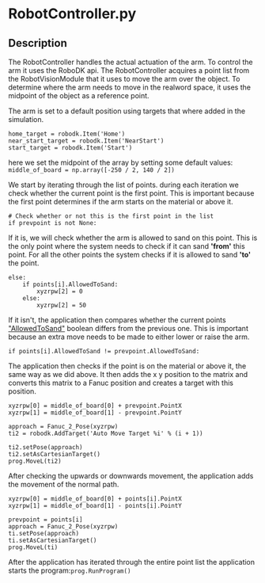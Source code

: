 # RobotController.py

## Description
The RobotController handles the actual actuation of the arm. To control the arm it uses the RoboDK api. The 
RobotController acquires a point list from the RobotVisionModule that it uses to move the arm over the object.
To determine where the arm needs to move in the realword space, it uses the midpoint of the object as a reference
point.

The arm is set to a default position using targets that where added in the simulation.

    home_target = robodk.Item('Home')
    near_start_target = robodk.Item('NearStart')
    start_target = robodk.Item('Start')

here we set the midpoint of the array by setting some default values:
    `middle_of_board = np.array([-250 / 2, 140 / 2])`

We start by iterating through the list of points. during each iteration we check whether the current point is the
first point. This is important because the first point determines if the arm starts on the material or above it.

    # Check whether or not this is the first point in the list
    if prevpoint is not None:

If it is, we will check whether the arm is allowed to sand on this point. This is the only point where the
system needs to check if it can sand **'from'** this point. For all the other points the system checks if it is
allowed to sand **'to'** the point.

    else:
        if points[i].AllowedToSand:
            xyzrpw[2] = 0
        else:
            xyzrpw[2] = 50

If it isn't, the application then compares whether the current points ["AllowedToSand"](PathPoint.md) boolean differs from the
previous one. This is important because an extra move needs to be made to either lower or raise the arm.

    if points[i].AllowedToSand != prevpoint.AllowedToSand:

The application then checks if the point is on the material or above it, the same way as we did above.
It then adds the x y position to the matrix and converts this matrix to a Fanuc position and creates a target
with this position. 

    xyzrpw[0] = middle_of_board[0] + prevpoint.PointX
    xyzrpw[1] = middle_of_board[1] - prevpoint.PointY

    approach = Fanuc_2_Pose(xyzrpw)
    ti2 = robodk.AddTarget('Auto Move Target %i' % (i + 1))

    ti2.setPose(approach)
    ti2.setAsCartesianTarget()
    prog.MoveL(ti2)

After checking the upwards or downwards movement, the application adds the movement of the normal path.

    xyzrpw[0] = middle_of_board[0] + points[i].PointX
    xyzrpw[1] = middle_of_board[1] - points[i].PointY

    prevpoint = points[i]
    approach = Fanuc_2_Pose(xyzrpw)
    ti.setPose(approach)
    ti.setAsCartesianTarget()
    prog.MoveL(ti)

After the application has iterated through the entire point list the application starts the program:`prog.RunProgram()`
